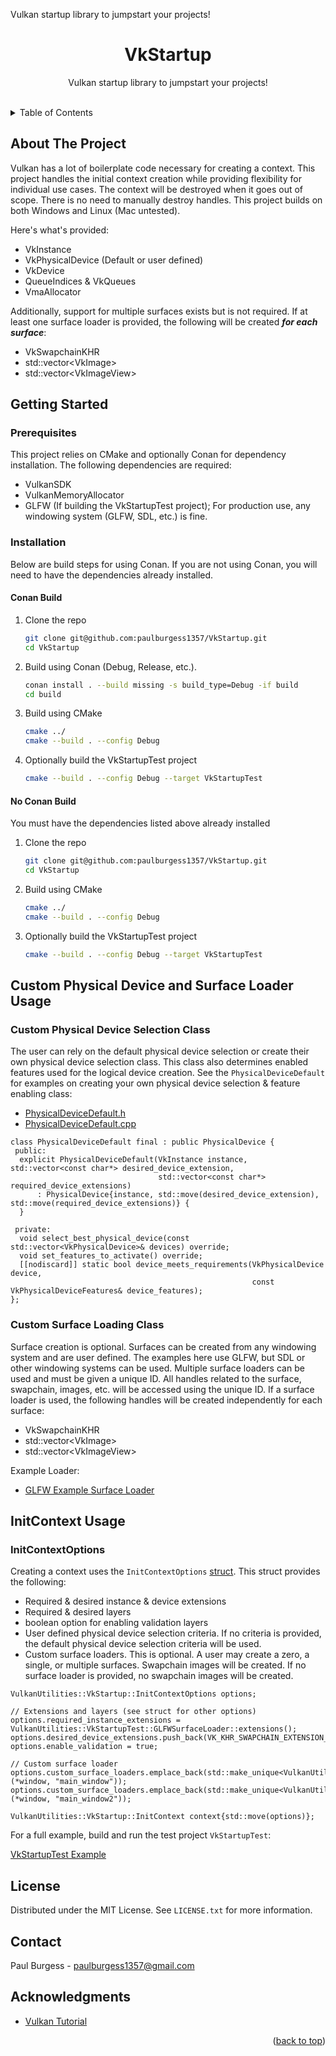 Vulkan startup library to jumpstart your projects!
<!-- Improved compatibility of back to top link: See: https://github.com/othneildrew/Best-README-Template/pull/73 -->
<a name="readme-top"></a>
<!--
*** Thanks for checking out the Best-README-Template. If you have a suggestion
*** that would make this better, please fork the repo and create a pull request
*** or simply open an issue with the tag "enhancement".
*** Don't forget to give the project a star!
*** Thanks again! Now go create something AMAZING! :D
-->

<!-- PROJECT SHIELDS -->
<!--
*** I'm using markdown "reference style" links for readability.
*** Reference links are enclosed in brackets [ ] instead of parentheses ( ).
*** See the bottom of this document for the declaration of the reference variables
*** for contributors-url, forks-url, etc. This is an optional, concise syntax you may use.
*** https://www.markdownguide.org/basic-syntax/#reference-style-links
-->

<!-- PROJECT LOGO -->
<div align="center">
<!--
  <a href="https://github.com/othneildrew/Best-README-Template">
    <img src="images/logo.png" alt="Logo" width="80" height="80">
  </a>
-->
  <h1 align="center">VkStartup</h1>

  <p align="center">
    Vulkan startup library to jumpstart your projects!
    <br />
    <br />
  </p>
</div>

<!-- TABLE OF CONTENTS -->
<details>
  <summary>Table of Contents</summary>
  <ol>
    <li>
      <a href="#about-the-project">About The Project</a>
    </li>
    <li>
      <a href="#getting-started">Getting Started</a>
      <ul>
        <li><a href="#prerequisites">Prerequisites</a></li>
        <li><a href="#installation">Installation</a></li>
      </ul>
    </li>
    <li><a href="#custom-physical-device-and-surface-loader-usage">Custom Physical Device & Surface Loader Usage</a></li>
    <li><a href="#initcontext-usage">InitContext Usage</a></li>
    <li><a href="#license">License</a></li>
    <li><a href="#contact">Contact</a></li>
    <li><a href="#acknowledgments">Acknowledgments</a></li>
  </ol>
</details>

<!-- ABOUT THE PROJECT -->
## About The Project

Vulkan has a lot of boilerplate code necessary for creating a context.  This project handles the initial context creation while providing flexibility for individual use cases.  The context will be destroyed when it goes out of scope.  There is no need to manually destroy handles.  This project builds on both Windows and Linux (Mac untested).

Here's what's provided:
* VkInstance 
* VkPhysicalDevice (Default or user defined)
* VkDevice 
* QueueIndices & VkQueues
* VmaAllocator

Additionally, support for multiple surfaces exists but is not required.  If at least one surface loader is provided, the following will be created ***for each surface***:
* VkSwapchainKHR
* std::vector\<VkImage>
* std::vector\<VkImageView>

<!-- GETTING STARTED -->
## Getting Started

### Prerequisites

This project relies on CMake and optionally Conan for dependency installation.  The following dependencies are required: 
* VulkanSDK
* VulkanMemoryAllocator
* GLFW (If building the VkStartupTest project); For production use, any windowing system (GLFW, SDL, etc.) is fine.

### Installation
Below are build steps for using Conan.  If you are not using Conan, you will need to have the dependencies already installed.

#### Conan Build
1. Clone the repo
   ```sh
   git clone git@github.com:paulburgess1357/VkStartup.git
   cd VkStartup
   ```
2. Build using Conan (Debug, Release, etc.).
   ```sh
   conan install . --build missing -s build_type=Debug -if build
   cd build
   ```
3. Build using CMake
   ```sh
   cmake ../
   cmake --build . --config Debug
   ```
4. Optionally build the VkStartupTest project
   ```sh
   cmake --build . --config Debug --target VkStartupTest
   ```
#### No Conan Build
You must have the dependencies listed above already installed
1. Clone the repo
   ```sh
   git clone git@github.com:paulburgess1357/VkStartup.git
   cd VkStartup
   ```
2. Build using CMake
   ```sh
   cmake ../
   cmake --build . --config Debug
   ```
3. Optionally build the VkStartupTest project
   ```sh
   cmake --build . --config Debug --target VkStartupTest
   ```


<!-- USAGE EXAMPLES -->
## Custom Physical Device and Surface Loader Usage
### Custom Physical Device Selection Class
The user can rely on the default physical device selection or create their own physical device selection class.  This class also determines enabled features used for the logical device creation.  See the `PhysicalDeviceDefault` for examples on creating your own physical device selection & feature enabling class:
  * [PhysicalDeviceDefault.h](https://github.com/paulburgess1357/VkStartup/blob/master/VkStartup/VkStartup/Context/PhysicalDevice.h)
  * [PhysicalDeviceDefault.cpp](https://github.com/paulburgess1357/VkStartup/blob/master/VkStartup/VkStartup/Context/PhysicalDevice.cpp)
  
```
class PhysicalDeviceDefault final : public PhysicalDevice {
 public:
  explicit PhysicalDeviceDefault(VkInstance instance, std::vector<const char*> desired_device_extension,
                                 std::vector<const char*> required_device_extensions)
      : PhysicalDevice{instance, std::move(desired_device_extension), std::move(required_device_extensions)} {
  }

 private:
  void select_best_physical_device(const std::vector<VkPhysicalDevice>& devices) override;
  void set_features_to_activate() override;
  [[nodiscard]] static bool device_meets_requirements(VkPhysicalDevice device,
                                                      const VkPhysicalDeviceFeatures& device_features);
};
```

### Custom Surface Loading Class
Surface creation is optional.  Surfaces can be created from any windowing system and are user defined.  The examples here use GLFW, but SDL or other windowing systems can be used.  Multiple surface loaders can be used and must be given a unique ID.  All handles related to the surface, swapchain, images, etc. will be accessed using the unique ID.  If a surface loader is used, the following handles will be created independently for each surface: 
  * VkSwapchainKHR
  * std::vector\<VkImage>
  * std::vector\<VkImageView>

Example Loader:
  * [GLFW Example Surface Loader](https://github.com/paulburgess1357/VkStartup/blob/master/VkStartupTest/VkStartupTest/VkStartupTest/GLFWSurfaceLoader.h)

## InitContext Usage

### InitContextOptions
Creating a context uses the `InitContextOptions` [struct](https://github.com/paulburgess1357/VkStartup/blob/master/VkStartup/VkStartup/Context/InitContext.h).  This struct provides the following:
 * Required & desired instance & device extensions
 * Required & desired layers
 * boolean option for enabling validation layers
 * User defined physical device selection criteria.  If no criteria is provided, the default physical device selection criteria will be used.
 * Custom surface loaders.  This is optional.  A user may create a zero, a single, or multiple surfaces.  Swapchain images will be created.  If no surface loader is provided, no swapchain images will be created.

```
VulkanUtilities::VkStartup::InitContextOptions options;

// Extensions and layers (see struct for other options)
options.required_instance_extensions = VulkanUtilities::VkStartupTest::GLFWSurfaceLoader::extensions();
options.desired_device_extensions.push_back(VK_KHR_SWAPCHAIN_EXTENSION_NAME);
options.enable_validation = true;

// Custom surface loader
options.custom_surface_loaders.emplace_back(std::make_unique<VulkanUtilities::VkStartupTest::GLFWSurfaceLoader>(*window, "main_window"));
options.custom_surface_loaders.emplace_back(std::make_unique<VulkanUtilities::VkStartupTest::GLFWSurfaceLoader>(*window, "main_window2"));

VulkanUtilities::VkStartup::InitContext context{std::move(options)};

```
For a full example, build and run the test project `VkStartupTest`:

[VkStartupTest Example](https://github.com/paulburgess1357/VkStartup/blob/master/VkStartupTest/VkStartupTest/VkStartupTest/main.cpp)

<!-- LICENSE -->
## License
Distributed under the MIT License. See `LICENSE.txt` for more information.

## Contact
Paul Burgess - paulburgess1357@gmail.com

## Acknowledgments
* [Vulkan Tutorial](https://vulkan-tutorial.com/)
<p align="right">(<a href="#readme-top">back to top</a>)</p>
